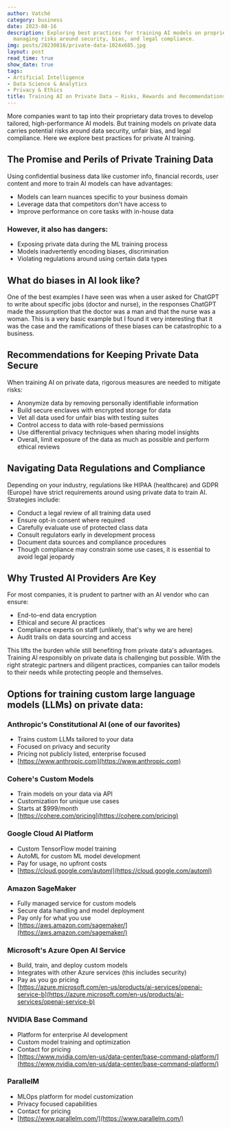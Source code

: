 ```yaml
---
author: Vatché
category: business
date: 2023-08-16
description: Exploring best practices for training AI models on proprietary data while
  managing risks around security, bias, and legal compliance.
img: posts/20230816/private-data-1024x685.jpg
layout: post
read_time: true
show_date: true
tags:
- Artificial Intelligence
- Data Science & Analytics
- Privacy & Ethics
title: Training AI on Private Data – Risks, Rewards and Recommendations
---
```


More companies want to tap into their proprietary data troves to develop tailored, high-performance AI models. But training models on private data carries potential risks around data security, unfair bias, and legal compliance. Here we explore best practices for private AI training.

## The Promise and Perils of Private Training Data

Using confidential business data like customer info, financial records, user content and more to train AI models can have advantages:

- Models can learn nuances specific to your business domain
- Leverage data that competitors don't have access to
- Improve performance on core tasks with in-house data

### However, it also has dangers:

- Exposing private data during the ML training process
- Models inadvertently encoding biases, discrimination
- Violating regulations around using certain data types

## What do biases in AI look like?

One of the best examples I have seen was when a user asked for ChatGPT to write about specific jobs (doctor and nurse), in the responses ChatGPT made the assumption that the doctor was a man and that the nurse was a woman. This is a very basic example but I found it very interesting that it was the case and the ramifications of these biases can be catastrophic to a business.

## Recommendations for Keeping Private Data Secure

When training AI on private data, rigorous measures are needed to mitigate risks:

- Anonymize data by removing personally identifiable information
- Build secure enclaves with encrypted storage for data
- Vet all data used for unfair bias with testing suites
- Control access to data with role-based permissions
- Use differential privacy techniques when sharing model insights
- Overall, limit exposure of the data as much as possible and perform ethical reviews

## Navigating Data Regulations and Compliance

Depending on your industry, regulations like HIPAA (healthcare) and GDPR (Europe) have strict requirements around using private data to train AI. Strategies include:

- Conduct a legal review of all training data used
- Ensure opt-in consent where required
- Carefully evaluate use of protected class data
- Consult regulators early in development process
- Document data sources and compliance procedures
- Though compliance may constrain some use cases, it is essential to avoid legal jeopardy

## Why Trusted AI Providers Are Key

For most companies, it is prudent to partner with an AI vendor who can ensure:

- End-to-end data encryption
- Ethical and secure AI practices
- Compliance experts on staff (unlikely, that's why we are here)
- Audit trails on data sourcing and access

This lifts the burden while still benefiting from private data's advantages. Training AI responsibly on private data is challenging but possible. With the right strategic partners and diligent practices, companies can tailor models to their needs while protecting people and themselves.

## Options for training custom large language models (LLMs) on private data:

### Anthropic's Constitutional AI (one of our favorites)

- Trains custom LLMs tailored to your data
- Focused on privacy and security
- Pricing not publicly listed, enterprise focused
- [https://www.anthropic.com](https://www.anthropic.com)

### Cohere's Custom Models

- Train models on your data via API
- Customization for unique use cases
- Starts at $999/month
- [https://cohere.com/pricing](https://cohere.com/pricing)

### Google Cloud AI Platform

- Custom TensorFlow model training
- AutoML for custom ML model development
- Pay for usage, no upfront costs
- [https://cloud.google.com/automl](https://cloud.google.com/automl)

### Amazon SageMaker

- Fully managed service for custom models
- Secure data handling and model deployment
- Pay only for what you use
- [https://aws.amazon.com/sagemaker/](https://aws.amazon.com/sagemaker/)

### Microsoft's Azure Open AI Service

- Build, train, and deploy custom models
- Integrates with other Azure services (this includes security)
- Pay as you go pricing
- [https://azure.microsoft.com/en-us/products/ai-services/openai-service-b](https://azure.microsoft.com/en-us/products/ai-services/openai-service-b)

### NVIDIA Base Command

- Platform for enterprise AI development
- Custom model training and optimization
- Contact for pricing
- [https://www.nvidia.com/en-us/data-center/base-command-platform/](https://www.nvidia.com/en-us/data-center/base-command-platform/)

### ParallelM

- MLOps platform for model customization
- Privacy focused capabilities
- Contact for pricing
- [https://www.parallelm.com/](https://www.parallelm.com/)